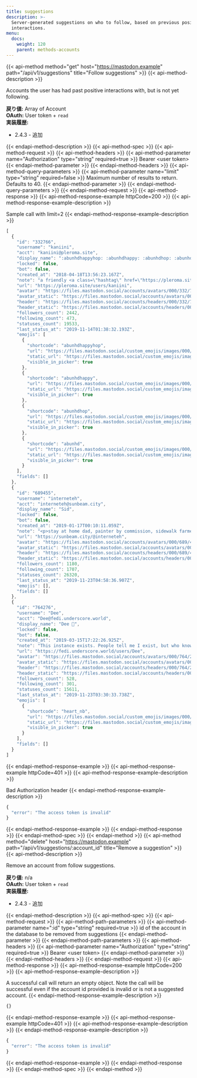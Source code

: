 ```yaml
---
title: suggestions
description: >-
  Server-generated suggestions on who to follow, based on previous positive
  interactions.
menu:
  docs:
    weight: 120
    parent: methods-accounts
---
```


{{< api-method method="get" host="https://mastodon.example" path="/api/v1/suggestions" title="Follow suggestions" >}}
{{< api-method-description >}}

Accounts the user has had past positive interactions with, but is not yet following.

**戻り値:** Array of Account\
**OAuth:** User token + `read`\
**実装履歴:**

- 2.4.3 - 追加

{{< endapi-method-description >}}
{{< api-method-spec >}}
{{< api-method-request >}}
{{< api-method-headers >}}
{{< api-method-parameter name="Authorization" type="string" required=true >}}
Bearer &lt;user token&gt;
{{< endapi-method-parameter >}}
{{< endapi-method-headers >}}
{{< api-method-query-parameters >}}
{{< api-method-parameter name="limit" type="string" required=false >}}
Maximum number of results to return. Defaults to 40.
{{< endapi-method-parameter >}}
{{< endapi-method-query-parameters >}}
{{< endapi-method-request >}}
{{< api-method-response >}}
{{< api-method-response-example httpCode=200 >}}
{{< api-method-response-example-description >}}

Sample call with limit=2
{{< endapi-method-response-example-description >}}


```javascript
[
  {
    "id": "332766",
    "username": "kaniini",
    "acct": "kaniini@pleroma.site",
    "display_name": ":abunhdhappyhop: :abunhdhappy: :abunhdhop: :abunhd: :abunhdhappyhop: :abunhdhappy:",
    "locked": false,
    "bot": false,
    "created_at": "2018-04-18T13:56:23.167Z",
    "note": "a friendly <a class=\"hashtag\" href=\"https://pleroma.site/tag/collectivist\" rel=\"nofollow noopener noreferrer\" target=\"_blank\">#collectivist</a> 🐰<br><br>destroyer of bloat @ <a class=\"hashtag\" href=\"https://pleroma.site/tag/pleroma\" rel=\"nofollow noopener noreferrer\" target=\"_blank\">#pleroma</a>, <a class=\"hashtag\" href=\"https://pleroma.site/tag/pkgconf\" rel=\"nofollow noopener noreferrer\" target=\"_blank\">#pkgconf</a>, <a class=\"hashtag\" href=\"https://pleroma.site/tag/audacious\" rel=\"nofollow noopener noreferrer\" target=\"_blank\">#audacious</a><br>slayer of techbros<br>previously <a class=\"hashtag\" href=\"https://pleroma.site/tag/alpinelinux\" rel=\"nofollow noopener noreferrer\" target=\"_blank\">#alpinelinux</a> core a few moons ago and <a class=\"hashtag\" href=\"https://pleroma.site/tag/debian\" rel=\"nofollow noopener noreferrer\" target=\"_blank\">#debian</a> much longer ago<br><br>she/her",
    "url": "https://pleroma.site/users/kaniini",
    "avatar": "https://files.mastodon.social/accounts/avatars/000/332/766/original/9fae792e5af298f2.png",
    "avatar_static": "https://files.mastodon.social/accounts/avatars/000/332/766/original/9fae792e5af298f2.png",
    "header": "https://files.mastodon.social/accounts/headers/000/332/766/original/fe176d8215ec0f36.jpeg",
    "header_static": "https://files.mastodon.social/accounts/headers/000/332/766/original/fe176d8215ec0f36.jpeg",
    "followers_count": 2442,
    "following_count": 473,
    "statuses_count": 19533,
    "last_status_at": "2019-11-14T01:38:32.193Z",
    "emojis": [
      {
        "shortcode": "abunhdhappyhop",
        "url": "https://files.mastodon.social/custom_emojis/images/000/137/036/original/e102b7869c930411.png",
        "static_url": "https://files.mastodon.social/custom_emojis/images/000/137/036/static/e102b7869c930411.png",
        "visible_in_picker": true
      },
      {
        "shortcode": "abunhdhappy",
        "url": "https://files.mastodon.social/custom_emojis/images/000/137/100/original/d47dd4a8a0a85e19.png",
        "static_url": "https://files.mastodon.social/custom_emojis/images/000/137/100/static/d47dd4a8a0a85e19.png",
        "visible_in_picker": true
      },
      {
        "shortcode": "abunhdhop",
        "url": "https://files.mastodon.social/custom_emojis/images/000/137/102/original/43fa2536760ea5d4.png",
        "static_url": "https://files.mastodon.social/custom_emojis/images/000/137/102/static/43fa2536760ea5d4.png",
        "visible_in_picker": true
      },
      {
        "shortcode": "abunhd",
        "url": "https://files.mastodon.social/custom_emojis/images/000/142/760/original/892a08e7de033e74.png",
        "static_url": "https://files.mastodon.social/custom_emojis/images/000/142/760/static/892a08e7de033e74.png",
        "visible_in_picker": true
      }
    ],
    "fields": []
  },
  {
    "id": "689455",
    "username": "interneteh",
    "acct": "interneteh@sunbeam.city",
    "display_name": "Sid",
    "locked": false,
    "bot": false,
    "created_at": "2019-01-17T00:10:11.059Z",
    "note": "<p>stay at home dad, painter by commission, sidewalk farmer, editor, socialist organizer, home chef, anxiety ridden, he/him</p>",
    "url": "https://sunbeam.city/@interneteh",
    "avatar": "https://files.mastodon.social/accounts/avatars/000/689/455/original/e7a1ba67e373296e.png",
    "avatar_static": "https://files.mastodon.social/accounts/avatars/000/689/455/original/e7a1ba67e373296e.png",
    "header": "https://files.mastodon.social/accounts/headers/000/689/455/original/2e83fd31bd530745.png",
    "header_static": "https://files.mastodon.social/accounts/headers/000/689/455/original/2e83fd31bd530745.png",
    "followers_count": 1180,
    "following_count": 1707,
    "statuses_count": 26320,
    "last_status_at": "2019-11-23T04:58:36.907Z",
    "emojis": [],
    "fields": []
  },
  {
    "id": "764276",
    "username": "Dee",
    "acct": "Dee@fedi.underscore.world",
    "display_name": "Dee 🧡",
    "locked": false,
    "bot": false,
    "created_at": "2019-03-15T17:22:26.925Z",
    "note": "This instance exists. People tell me I exist, but who knows?<br><br><br>enby :heart_nb: they/them<br><br>🌎 Alt: <span class=\"h-card\"><a class=\"u-url mention\" href=\"https://be.cutewith.me/users/DeeUnderscore\" rel=\"nofollow noopener noreferrer\" target=\"_blank\">@<span>DeeUnderscore@be.cutewith.me</span></a></span> • A bot: <span class=\"h-card\"><a class=\"u-url mention\" href=\"https://beeping.town/users/cubeglobe\" rel=\"nofollow noopener noreferrer\" target=\"_blank\">@<span>cubeglobe@beeping.town</span></a></span><br>💬 XMPP: deeunderscore@xmpp.zone<br>🔗 <a href=\"https://dee.underscore.world/about\" rel=\"nofollow noopener noreferrer\" target=\"_blank\">https://dee.underscore.world/about</a>",
    "url": "https://fedi.underscore.world/users/Dee",
    "avatar": "https://files.mastodon.social/accounts/avatars/000/764/276/original/86f6bddc26c4b1df.png",
    "avatar_static": "https://files.mastodon.social/accounts/avatars/000/764/276/original/86f6bddc26c4b1df.png",
    "header": "https://files.mastodon.social/accounts/headers/000/764/276/original/c73f0e088c59145c.jpeg",
    "header_static": "https://files.mastodon.social/accounts/headers/000/764/276/original/c73f0e088c59145c.jpeg",
    "followers_count": 528,
    "following_count": 301,
    "statuses_count": 15611,
    "last_status_at": "2019-11-23T03:30:33.738Z",
    "emojis": [
      {
        "shortcode": "heart_nb",
        "url": "https://files.mastodon.social/custom_emojis/images/000/121/156/original/6eabf6eb2ae69bc9.png",
        "static_url": "https://files.mastodon.social/custom_emojis/images/000/121/156/static/6eabf6eb2ae69bc9.png",
        "visible_in_picker": true
      }
    ],
    "fields": []
  }
]
```
{{< endapi-method-response-example >}}
{{< api-method-response-example httpCode=401 >}}
{{< api-method-response-example-description >}}

Bad Authorization header
{{< endapi-method-response-example-description >}}


```javascript
{
  "error": "The access token is invalid"
}
```
{{< endapi-method-response-example >}}
{{< endapi-method-response >}}
{{< endapi-method-spec >}}
{{< endapi-method >}}
{{< api-method method="delete" host="https://mastodon.example" path="/api/v1/suggestions/:account_id" title="Remove a suggestion" >}}
{{< api-method-description >}}

Remove an account from follow suggestions.

**戻り値:** n/a\
**OAuth:** User token + `read`\
**実装履歴:**

- 2.4.3 - 追加

{{< endapi-method-description >}}
{{< api-method-spec >}}
{{< api-method-request >}}
{{< api-method-path-parameters >}}
{{< api-method-parameter name=":id" type="string" required=true >}}
id of the account in the database to be removed from suggestions
{{< endapi-method-parameter >}}
{{< endapi-method-path-parameters >}}
{{< api-method-headers >}}
{{< api-method-parameter name="Authorization" type="string" required=true >}}
Bearer &lt;user token&gt;
{{< endapi-method-parameter >}}
{{< endapi-method-headers >}}
{{< endapi-method-request >}}
{{< api-method-response >}}
{{< api-method-response-example httpCode=200 >}}
{{< api-method-response-example-description >}}

A successful call will return an empty object. Note the call will be successful even if the account id provided is invalid or is not a suggested account.
{{< endapi-method-response-example-description >}}


```javascript
{}
```
{{< endapi-method-response-example >}}
{{< api-method-response-example httpCode=401 >}}
{{< api-method-response-example-description >}}
{{< endapi-method-response-example-description >}}


```javascript
{
  "error": "The access token is invalid"
}
```
{{< endapi-method-response-example >}}
{{< endapi-method-response >}}
{{< endapi-method-spec >}}
{{< endapi-method >}}


